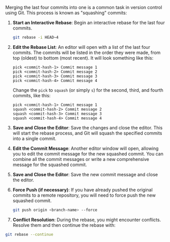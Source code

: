 Merging the last four commits into one is a common task in version control using Git. This process is known as "squashing" commits:

1. **Start an Interactive Rebase**:
   Begin an interactive rebase for the last four commits.
   ```sh
   git rebase -i HEAD~4
   ```

2. **Edit the Rebase List**:
   An editor will open with a list of the last four commits. The commits will be listed in the order they were made, from top (oldest) to bottom (most recent). It will look something like this:
   ```
   pick <commit-hash-1> Commit message 1
   pick <commit-hash-2> Commit message 2
   pick <commit-hash-3> Commit message 3
   pick <commit-hash-4> Commit message 4
   ```

   Change the `pick` to `squash` (or simply `s`) for the second, third, and fourth commits, like this:
   ```
   pick <commit-hash-1> Commit message 1
   squash <commit-hash-2> Commit message 2
   squash <commit-hash-3> Commit message 3
   squash <commit-hash-4> Commit message 4
   ```

3. **Save and Close the Editor**:
   Save the changes and close the editor. This will start the rebase process, and Git will squash the specified commits into a single commit.

4. **Edit the Commit Message**:
   Another editor window will open, allowing you to edit the commit message for the new squashed commit. You can combine all the commit messages or write a new comprehensive message for the squashed commit.

5. **Save and Close the Editor**:
   Save the new commit message and close the editor.

6. **Force Push (if necessary)**:
   If you have already pushed the original commits to a remote repository, you will need to force push the new squashed commit.
   ```sh
   git push origin <branch-name> --force
   ```

7. **Conflict Resolution**:
   During the rebase, you might encounter conflicts. Resolve them and then continue the rebase with:
  ```sh
  git rebase --continue
  ```
